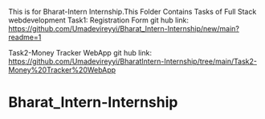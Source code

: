 This is for Bharat-Intern Internship.This Folder Contains Tasks of Full Stack webdevelopment 
Task1: Registration Form
git hub link:
https://github.com/Umadevireyyi/Bharat_Intern-Internship/new/main?readme=1

Task2-Money Tracker WebApp
git hub link:
https://github.com/Umadevireyyi/BharatIntern-Internship/tree/main/Task2-Money%20Tracker%20WebApp

# Bharat_Intern-Internship
